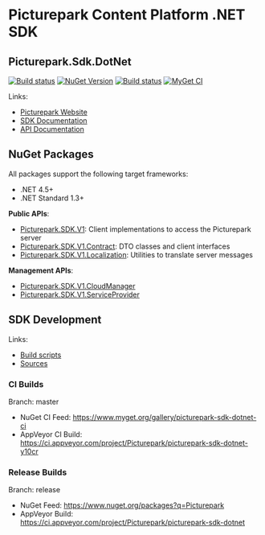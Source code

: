 # Picturepark Content Platform .NET SDK
## Picturepark.Sdk.DotNet

[![Build status](https://img.shields.io/appveyor/ci/Picturepark/picturepark-sdk-dotnet.svg?label=build)](https://ci.appveyor.com/project/Picturepark/picturepark-sdk-dotnet)
[![NuGet Version](https://img.shields.io/nuget/v/Picturepark.SDK.V1.svg)](https://www.nuget.org/packages?q=Picturepark)
[![Build status](https://img.shields.io/appveyor/ci/Picturepark/picturepark-sdk-dotnet-y10cr.svg?label=CI+build)](https://ci.appveyor.com/project/Picturepark/picturepark-sdk-dotnet-y10cr)
[![MyGet CI](https://img.shields.io/myget/picturepark-sdk-dotnet-ci/vpre/Picturepark.SDK.V1.svg?label=CI+nuget)](https://www.myget.org/gallery/picturepark-sdk-dotnet-ci)

Links:
- [Picturepark Website](https://picturepark.com/)
- [SDK Documentation](docs/README.md)
- [API Documentation](https://rawgit.com/Picturepark/Picturepark.SDK.DotNet/master/docs/api/site/index.html)

## NuGet Packages

All packages support the following target frameworks: 

- .NET 4.5+
- .NET Standard 1.3+

**Public APIs**:

- [Picturepark.SDK.V1](https://www.nuget.org/packages/Picturepark.SDK.V1): Client implementations to access the Picturepark server
- [Picturepark.SDK.V1.Contract](https://www.nuget.org/packages/Picturepark.SDK.V1.Contract): DTO classes and client interfaces 
- [Picturepark.SDK.V1.Localization](https://www.nuget.org/packages/Picturepark.SDK.V1.Localization): Utilities to translate server messages

**Management APIs**:

- [Picturepark.SDK.V1.CloudManager](https://www.nuget.org/packages/Picturepark.SDK.V1.CloudManager)
- [Picturepark.SDK.V1.ServiceProvider](https://www.nuget.org/packages/Picturepark.SDK.V1.ServiceProvider)

## SDK Development

Links: 

- [Build scripts](SCRIPTS.md)
- [Sources](src/)

### CI Builds

Branch: master

- NuGet CI Feed: https://www.myget.org/gallery/picturepark-sdk-dotnet-ci
- AppVeyor CI Build: https://ci.appveyor.com/project/Picturepark/picturepark-sdk-dotnet-y10cr

### Release Builds

Branch: release

- NuGet Feed: https://www.nuget.org/packages?q=Picturepark
- AppVeyor Build: https://ci.appveyor.com/project/Picturepark/picturepark-sdk-dotnet
